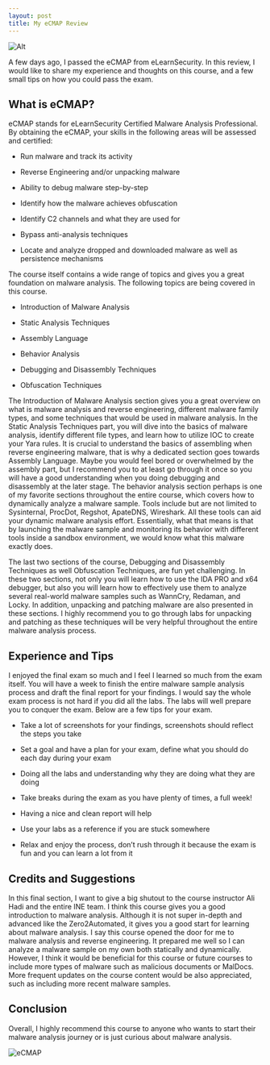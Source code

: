 ```yaml
---
layout: post
title: My eCMAP Review
---
```

![Alt](https://bohansec.com/assets/ecmap/1.jpg "Photo by Qijin Xu on Unsplash")

A few days ago, I passed the eCMAP from eLearnSecurity. In this review, I would like to share my experience and thoughts on this course, and a few small tips on how you could pass the exam. 

## What is eCMAP? 

eCMAP stands for eLearnSecurity Certified Malware Analysis Professional. By obtaining the eCMAP, your skills in the following areas will be assessed and certified:

* Run malware and track its activity

* Reverse Engineering and/or unpacking malware
    
* Ability to debug malware step-by-step
    
* Identify how the malware achieves obfuscation
    
* Identify C2 channels and what they are used for
    
* Bypass anti-analysis techniques
    
* Locate and analyze dropped and downloaded malware as well as persistence mechanisms

The course itself contains a wide range of topics and gives you a great foundation on malware analysis. The following topics are being covered in this course. 

* Introduction of Malware Analysis

* Static Analysis Techniques

* Assembly Language

* Behavior Analysis

* Debugging and Disassembly Techniques

* Obfuscation Techniques

The Introduction of Malware Analysis section gives you a great overview on what is malware analysis and reverse engineering, different malware family types, and some techniques that would be used in malware analysis. In the Static Analysis Techniques part, you will dive into the basics of malware analysis, identify different file types, and learn how to utilize IOC to create your Yara rules. It is crucial to understand the basics of assembling when reverse engineering malware, that is why a dedicated section goes towards Assembly Language. Maybe you would feel bored or overwhelmed by the assembly part, but I recommend you to at least go through it once so you will have a good understanding when you doing debugging and disassembly at the later stage. The behavior analysis section perhaps is one of my favorite sections throughout the entire course, which covers how to dynamically analyze a malware sample. Tools include but are not limited to Sysinternal, ProcDot, Regshot, ApateDNS, Wireshark. All these tools can aid your dynamic malware analysis effort. Essentially, what that means is that by launching the malware sample and monitoring its behavior with different tools inside a sandbox environment, we would know what this malware exactly does.

The last two sections of the course, Debugging and Disassembly Techniques as well Obfuscation Techniques, are fun yet challenging. In these two sections, not only you will learn how to use the IDA PRO and x64 debugger, but also you will learn how to effectively use them to analyze several real-world malware samples such as WannCry, Redaman, and Locky. In addition, unpacking and patching malware are also presented in these sections. I highly recommend you to go through labs for unpacking and patching as these techniques will be very helpful throughout the entire malware analysis process. 

## Experience and Tips 

I enjoyed the final exam so much and I feel I learned so much from the exam itself. You will have a week to finish the entire malware sample analysis process and draft the final report for your findings. I would say the whole exam process is not hard if you did all the labs. The labs will well prepare you to conquer the exam. Below are a few tips for your exam. 

* Take a lot of screenshots for your findings, screenshots should reflect the steps you take

* Set a goal and have a plan for your exam, define what you should do each day during your exam

* Doing all the labs and understanding why they are doing what they are doing

* Take breaks during the exam as you have plenty of times, a full week!

* Having a nice and clean report will help

* Use your labs as a reference if you are stuck somewhere

* Relax and enjoy the process, don’t rush through it because the exam is fun and you can learn a lot from it

## Credits and Suggestions  

In this final section, I want to give a big shutout to the course instructor Ali Hadi and the entire INE team. I think this course gives you a good introduction to malware analysis. Although it is not super in-depth and advanced like the Zero2Automated, it gives you a good start for learning about malware analysis. I say this course opened the door for me to malware analysis and reverse engineering. It prepared me well so I can analyze a malware sample on my own both statically and dynamically. However, I think it would be beneficial for this course or future courses to include more types of malware such as malicious documents or MalDocs. More frequent updates on the course content would be also appreciated, such as including more recent malware samples. 

## Conclusion

Overall, I highly recommend this course to anyone who wants to start their malware analysis journey or is just curious about malware analysis. 

![eCMAP](https://bohansec.com/assets/ecmap/2.PNG "eCMAP")




